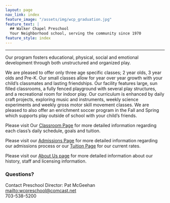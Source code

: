 ```yaml
---
layout: page
nav_link: index
feature_image: "/assets/img/wcp_graduation.jpg"
feature_text: |
  ## Walker Chapel Preschool
  Your Neighborhood school, serving the community since 1970
feature_style: index
---
```


---

Our program fosters educational, physical, social and emotional development through both unstructured and organized play.

We are pleased to offer only three age specific classes; 2 year olds, 3 year olds and Pre-K.  Our small classes allow for year over year growth with your child’s classmates and lasting friendships.  Our facility features large, sun filled classrooms, a fully fenced playground with several play structures, and a recreational room for indoor play.  Our curriculum is enhanced by daily craft projects, exploring music and instruments, weekly science experiments and weekly gross motor skill movement classes.  We are pleased to also offer an enrichment soccer program in the Fall and Spring which supports play outside of school with your child’s friends.

Please visit Our [Classroom Page](/classroom.html) for more detailed information regarding each class’s daily schedule, goals and tuition.

Please visit our [Admissions Page](/admissions.html) for more detailed information regarding our admissions process or our [Tuition Page](/tuition.html) for our current rates.

Please visit our [About Us page](about.html) for more detailed information about our history, staff and licensing information.

### Questions?

Contact Preschool Director: Pat McGeehan  
<mailto:wcpreschool@comcast.net>  
703-538-5200
